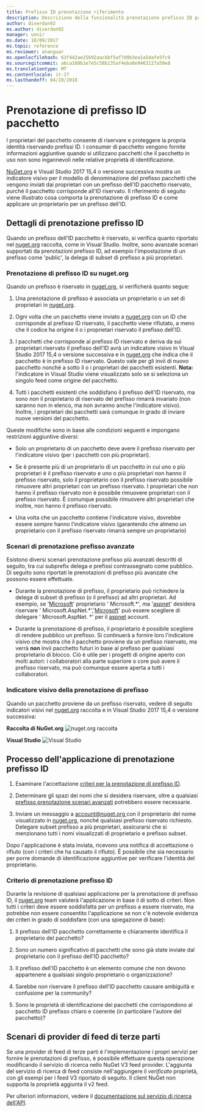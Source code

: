 ```yaml
---
title: Prefisso ID prenotazione riferimento
description: Descrizione della funzionalità prenotazione prefisso ID pacchetto e la Guida dell'autore.
author: diverdan92
ms.author: diverdan92
manager: unnir
ms.date: 10/09/2017
ms.topic: reference
ms.reviewer: ananguar
ms.openlocfilehash: 63f442ae25b92aacbbf5af7d9b3ea1a5dafe5fc9
ms.sourcegitcommit: a6ca160b1e7e5c58b135af4eba0e9463127a59e8
ms.translationtype: MT
ms.contentlocale: it-IT
ms.lasthandoff: 04/28/2018
---
```

# <a name="package-id-prefix-reservation"></a>Prenotazione di prefisso ID pacchetto

I proprietari del pacchetto consente di riservare e proteggere la propria identità riservando prefissi ID. I consumer di pacchetto vengono fornite informazioni aggiuntive quando si utilizzano pacchetti che il pacchetto in uso non sono ingannevoli nelle relative proprietà di identificazione. 

[NuGet.org](https://www.nuget.org/) e Visual Studio 2017 15,4 o versione successiva mostra un indicatore visivo per il modello di denominazione del prefisso pacchetti che vengono inviati dai proprietari con un prefisso dell'ID pacchetto riservato, purché il pacchetto corrisponde all'ID riservato. Il riferimento di seguito viene illustrato cosa comporta la prenotazione di prefisso ID e come applicare un proprietario per un prefisso dell'ID.

## <a name="id-prefix-reservation-details"></a>Dettagli di prenotazione prefisso ID

Quando un prefisso dell'ID pacchetto è riservato, si verifica quanto riportato nel [nuget.org](https://www.nuget.org/) raccolta, come in Visual Studio. Inoltre, sono avanzate scenari supportati da prenotazioni prefisso ID, ad esempio l'impostazione di un prefisso come 'public', la delega di subset di prefisso a più proprietari.

### <a name="id-prefix-reservation-on-nugetorg"></a>Prenotazione di prefisso ID su nuget.org

Quando un prefisso è riservato in [nuget.org](https://www.nuget.org/), si verificherà quanto segue:

1. Una prenotazione di prefisso è associata un proprietario o un set di proprietari in [nuget.org](https://www.nuget.org/).

1. Ogni volta che un pacchetto viene inviato a [nuget.org](https://www.nuget.org/) con un ID che corrisponde al prefisso ID riservato, il pacchetto viene rifiutato, a meno che il codice ha origine il o i proprietari riservato il prefisso dell'ID.

1. I pacchetti che corrisponde al prefisso ID riservato e deriva da sui proprietari riservato il prefisso dell'ID avrà un indicatore visivo in Visual Studio 2017 15,4 o versione successiva e in [nuget.org](https://www.nuget.org/) che indica che il pacchetto è in prefisso ID riservato. Questo vale per gli invii di nuovo pacchetto nonché a sotto il o i proprietari dei pacchetti esistenti. **Nota:** l'indicatore in Visual Studio viene visualizzato solo se si seleziona un singolo feed come origine del pacchetto.

1. Tutti i pacchetti esistenti che soddisfano il prefisso dell'ID riservato, ma sono *non* il proprietario di riservato del prefisso rimarrà invariato (non saranno non in elenco, ma non avranno anche l'indicatore visivo). Inoltre, i proprietari dei pacchetti sarà comunque in grado di inviare nuove versioni del pacchetto.

Queste modifiche sono in base alle condizioni seguenti e impongano restrizioni aggiuntive diversi:

- Solo un proprietario di un pacchetto deve avere il prefisso riservato per l'indicatore visivo (per i pacchetti con più proprietari).

- Se è presente più di un proprietario di un pacchetto in cui uno o più proprietari è il prefisso riservato e uno o più proprietari non hanno il prefisso riservato, solo il proprietario con il prefisso riservato possibile rimuovere altri proprietari con un prefisso riservato. I proprietari che non hanno il prefisso riservato non è possibile rimuovere proprietari con il prefisso riservato. È comunque possibile rimuovere altri proprietari che inoltre, non hanno il prefisso riservato.

- Una volta che un pacchetto contiene l'indicatore visivo, dovrebbe essere *sempre* hanno l'indicatore visivo (garantendo che almeno un proprietario con il prefisso riservato rimarrà sempre un proprietario)

### <a name="advanced-prefix-reservation-scenarios"></a>Scenari di prenotazione prefisso avanzate

Esistono diversi scenari prenotazione prefisso più avanzati descritti di seguito, tra cui subprefix delega e prefissi contrassegnato come pubblico. Di seguito sono riportati le prenotazioni di prefisso più avanzate che possono essere effettuate. 

- Durante la prenotazione di prefisso, il proprietario può richiedere la delega di subset di prefisso (o il prefisso) ad altri proprietari. Ad esempio, se '[Microsoft](https://www.nuget.org/profiles/microsoft)' proprietario ' Microsoft.\*', ma '[aspnet](https://www.nuget.org/profiles/aspnet)' desidera riservare ' Microsoft.AspNet.\*','[Microsoft](https://www.nuget.org/profiles/microsoft)' può essere scegliere di delegare ' Microsoft.AspNet. \*' per il [aspnet](https://www.nuget.org/profiles/aspnet) account.

- Durante la prenotazione di prefisso, il proprietario è possibile scegliere di rendere pubblico un prefisso. Si continuerà a fornire loro l'indicatore visivo che mostra che il pacchetto proviene da un prefisso riservato, ma verrà **non** invii pacchetto futuri in base al prefisso per qualsiasi proprietario di blocco. Ciò è utile per i progetti di origine aperto con molti autori: i collaboratori alla parte superiore o core può avere il prefisso riservato, ma può comunque essere aperta a tutti i collaboratori. 

### <a name="prefix-reservation-visual-indicator"></a>Indicatore visivo della prenotazione di prefisso

Quando un pacchetto proviene da un prefisso riservato, vedere di seguito indicatori visivi nel [nuget.org](https://www.nuget.org/) raccolta e in Visual Studio 2017 15,4 o versione successiva:

**Raccolta di NuGet.org**
![nuget.org raccolta](media/nuget-gallery-reserved-prefix.png)

**Visual Studio**
![Visual Studio](media/visual-studio-reserved-prefix.png)

## <a name="id-prefix-reservation-application-process"></a>Processo dell'applicazione di prenotazione prefisso ID

1. Esaminare l'accettazione [criteri per la prenotazione di prefisso ID](#id-prefix-reservation-criteria).

2. Determinare gli spazi dei nomi che si desidera riservare, oltre a qualsiasi [prefisso prenotazione scenari avanzati](#advanced-prefix-reservation-scenarios) potrebbero essere necessarie.

3. Inviare un messaggio a [ account@nuget.org ](mailto:account@nuget.org) con il proprietario del nome visualizzato in [nuget.org](https://www.nuget.org/), nonché qualsiasi prefisso riservato richiesto. Delegare subset prefisso a più proprietari, assicurarsi che si menzionano tutti i nomi visualizzati di proprietario e prefisso subset.

Dopo l'applicazione è stata inviata, ricevono una notifica di accettazione o rifiuto (con i criteri che ha causato il rifiuto). È possibile che sia necessario per porre domande di identificazione aggiuntive per verificare l'identità del proprietario.

### <a name="id-prefix-reservation-criteria"></a>Criterio di prenotazione prefisso ID

Durante la revisione di qualsiasi applicazione per la prenotazione di prefisso ID, il [nuget.org](https://www.nuget.org/) team valuterà l'applicazione in base il di sotto di criteri. Non tutti i criteri deve essere soddisfatta per un prefisso a essere riservato, ma potrebbe non essere consentito l'applicazione se non c'è notevole evidenza dei criteri in grado di soddisfare (con una spiegazione di base):

1. Il prefisso dell'ID pacchetto correttamente e chiaramente identifica il proprietario del pacchetto?

1. Sono un numero significativo di pacchetti che sono già state inviate dal proprietario con il prefisso dell'ID pacchetto?

1. Il prefisso dell'ID pacchetto è un elemento comune che non devono appartenere a qualsiasi singolo proprietario o organizzazione?

1. Sarebbe *non* riservare il prefisso dell'ID pacchetto causare ambiguità e confusione per la community?

1. Sono le proprietà di identificazione dei pacchetti che corrispondono al pacchetto ID prefisso chiaro e coerente (in particolare l'autore del pacchetto)?

## <a name="third-party-feed-provider-scenarios"></a>Scenari di provider di feed di terze parti

Se una provider di feed di terze parti è l'implementazione i propri servizi per fornire le prenotazioni di prefisso, è possibile effettuare questa operazione modificando il servizio di ricerca nello NuGet V3 feed provider. L'aggiunta del servizio di ricerca di feed consiste nell'aggiungere il *verificato* proprietà, con gli esempi per i feed V3 riportato di seguito. Il client NuGet non supporta la proprietà aggiunta il v2 feed.

Per ulteriori informazioni, vedere il [documentazione sul servizio di ricerca dell'API](../api/search-query-service-resource.md).
